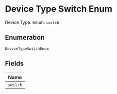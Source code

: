 
# Device Type Switch Enum

Device Type. enum: `switch`

## Enumeration

`DeviceTypeSwitchEnum`

## Fields

| Name |
|  --- |
| `switch` |

